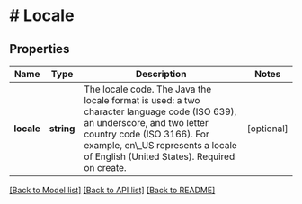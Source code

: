 # # Locale

## Properties

Name | Type | Description | Notes
------------ | ------------- | ------------- | -------------
**locale** | **string** | The locale code. The Java the locale format is used: a two character language code (ISO 639), an underscore, and two letter country code (ISO 3166). For example, en\\_US represents a locale of English (United States). Required on create. | [optional]

[[Back to Model list]](../../README.md#models) [[Back to API list]](../../README.md#endpoints) [[Back to README]](../../README.md)
